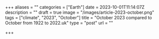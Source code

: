 +++
aliases = ""
categories = ["Earth"]
date = 2023-10-01T11:14:07Z
description = ""
draft = true
image = "/images/article-2023-october.png"
tags = ["climate", "2023", "October"]
title = "October 2023 compared to October from 1922 to 2022.uk"
type = "post"
url = ""

+++
